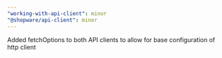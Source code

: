 ```yaml
---
"working-with-api-client": minor
"@shopware/api-client": minor
---
```


Added fetchOptions to both API clients to allow for base configuration of http client
